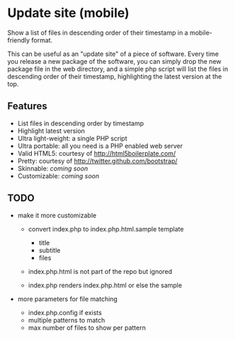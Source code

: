 Update site (mobile)
====================
Show a list of files in descending order of their timestamp in a
mobile-friendly format.

This can be useful as an "update site" of a piece of software.
Every time you release a new package of the software, you can
simply drop the new package file in the web directory, and a
simple php script will list the files in descending order of their
timestamp, highlighting the latest version at the top.


Features
--------
- List files in descending order by timestamp
- Highlight latest version
- Ultra light-weight: a single PHP script
- Ultra portable: all you need is a PHP enabled web server
- Valid HTML5: courtesy of http://html5boilerplate.com/
- Pretty: courtesy of http://twitter.github.com/bootstrap/
- Skinnable: *coming soon*
- Customizable: *coming soon*


TODO
----
- make it more customizable

    - convert index.php to index.php.html.sample template

        - title
        - subtitle
        - files

    - index.php.html is not part of the repo but ignored
    - index.php renders index.php.html or else the sample

- more parameters for file matching

    - index.php.config if exists
    - multiple patterns to match
    - max number of files to show per pattern
